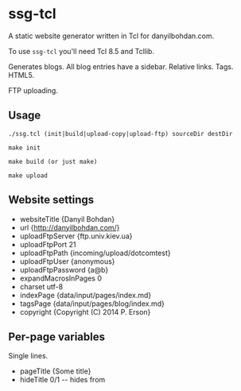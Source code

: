 ssg-tcl
=======

A static website generator written in Tcl for danyilbohdan.com.

To use `ssg-tcl` you'll need Tcl 8.5 and Tcllib.

Generates blogs. All blog entries have a sidebar. Relative links.
Tags. HTML5.

FTP uploading.

Usage
-----

    ./ssg.tcl (init|build|upload-copy|upload-ftp) sourceDir destDir

    make init

    make build (or just make)

    make upload

Website settings
----------------
* websiteTitle {Danyil Bohdan}
* url {http://danyilbohdan.com/}
* uploadFtpServer {ftp.univ.kiev.ua}
* uploadFtpPort 21
* uploadFtpPath {incoming/upload/dotcomtest}
* uploadFtpUser {anonymous}
* uploadFtpPassword {a@b}
* expandMacrosInPages 0
* charset utf-8
* indexPage {data/input/pages/index.md}
* tagsPage {data/input/pages/blog/index.md}
* copyright {Copyright (C) 2014 P. Erson}

Per-page variables
------------------
Single lines.

* pageTitle {Some title}
* hideTitle 0/1 -- hides from <title> and <article>
* blogEntry 0/1
* hideFromList 0/1
* hideSidebar 0/1
* hidePostTags 0/1
* hideFooter 0/1
* 0 0/1
* date
* tags {tag1 tag2 {tag three with multiple words} {tag four} tag-five}
* headExtra {<link rel="stylesheet" href="./page-specific.css">}

Multiline page variables and manipulating website variables just for the
current page: set `expandMacrosInPages` to `1` and use macros like

	<%
	dict set pages $currentPageId variables headExtra {
		<link rel="stylesheet"
		href="./contact.css">
	}
	set websiteTitle blah
	lindex ""
	%>